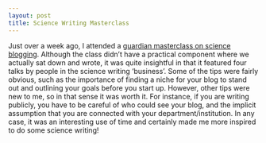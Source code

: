 ```yaml
---
layout: post
title: Science Writing Masterclass
---
```


Just over a week ago, I attended a [guardian masterclass on science blogging](www.theguardian.com/guardian-masterclasses/science-blogging-james-randerson-blogging-course). Although the class didn’t have a practical component where we actually sat down and wrote, it was quite insightful in that it featured four talks by people in the science writing ‘business’. Some of the tips were fairly obvious, such as the importance of finding a niche for your blog to stand out and outlining your goals before you start up. However, other tips were new to me, so in that sense it was worth it. For instance, if you are writing publicly, you have to be careful of who could see your blog, and the implicit assumption that you are connected with your department/institution. In any case, it was an interesting use of time and certainly made me more inspired to do some science writing!